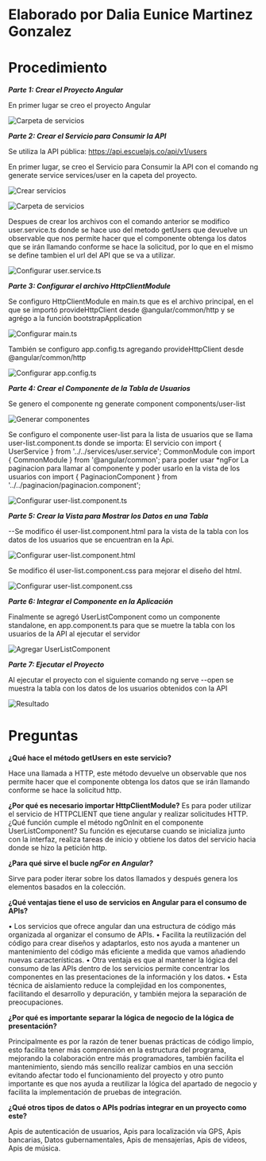 # Elaborado por Dalia Eunice Martinez Gonzalez

# Procedimiento
***Parte 1: Crear el Proyecto Angular***

En primer lugar se creo el proyecto Angular

![Carpeta de servicios](src/assets/ImgReadme/Crear.png)

***Parte 2: Crear el Servicio para Consumir la API***

Se utiliza la API pública: https://api.escuelajs.co/api/v1/users

En primer lugar, se creo el Servicio para Consumir la API con el comando ng generate service services/user en la capeta del proyecto.

![Crear servicios](src/assets/ImgReadme/comandoServicios.png)

![Carpeta de servicios](src/assets/ImgReadme/CarpetaService.png)

Despues de crear los archivos con el comando anterior se modifico user.service.ts  donde se hace uso del metodo getUsers que devuelve un observable que nos permite hacer que el componente obtenga los datos que se irán llamando conforme se hace la solicitud, por lo que en el mismo se define tambien el url del API que se va a utilizar. 

![Configurar user.service.ts](src/assets/ImgReadme/serviceConfigurar.png)

***Parte 3: Configurar el archivo HttpClientModule***

Se configuro HttpClientModule en main.ts que es el archivo principal, en el que se importó provideHttpClient desde @angular/common/http y se agrégo a la función bootstrapApplication 

![Configurar main.ts](src/assets/ImgReadme/ConfigurarMain.png)

También se configuro app.config.ts agregando provideHttpClient desde @angular/common/http

![Configurar app.config.ts ](src/assets/ImgReadme/ConfigurarApp.png)

***Parte 4: Crear el Componente de la Tabla de Usuarios***

Se genero el componente ng generate component components/user-list

![Generar componentes ](src/assets/ImgReadme/ConfigurarComponentes.png)

Se configuro el componente user-list para la lista de usuarios que se llama user-list.component.ts donde se importa:
El servicio con import { UserService } from '../../services/user.service';
CommonModule con import { CommonModule } from '@angular/common';  para poder usar *ngFor
La paginacion para llamar al componente y poder usarlo en la vista de los usuarios con import { PaginacionComponent } from '../../paginacion/paginacion.component';

![Configurar user-list.component.ts](src/assets/ImgReadme/ComponetesTabla.png)

***Parte 5: Crear la Vista para Mostrar los Datos en una Tabla***

--Se modifico él user-list.component.html para la vista de la tabla con los datos de los usuarios que se encuentran en la Api.

![Configurar user-list.component.html](src/assets/ImgReadme/HtmlTabla.png)

Se modifico él user-list.component.css para mejorar el diseño del html.

![Configurar user-list.component.css](src/assets/ImgReadme/cssTabla.png)

***Parte 6: Integrar el Componente en la Aplicación***

Finalmente se agregó UserListComponent como un componente standalone, en app.component.ts para que se muetre la tabla con los usuarios de la API al ejecutar el servidor

![Agregar UserListComponent ](src/assets/ImgReadme/agregarTablaInicio.png)

***Parte 7: Ejecutar el Proyecto***

Al ejecutar el proyecto con el siguiente comando ng serve --open se muestra la tabla con los datos de los usuarios obtenidos con la API

![Resultado](src/assets/ImgReadme/resultado.png)

# Preguntas
**¿Qué hace el método getUsers en este servicio?**

Hace una llamada a HTTP, este método devuelve un observable que nos permite hacer que el componente obtenga los datos que se irán llamando conforme se hace la solicitud http. 

**¿Por qué es necesario importar HttpClientModule?**
Es para poder utilizar el servicio de HTTPCLIENT que tiene angular y realizar solicitudes HTTP. 
¿Qué función cumple el método ngOnInit en el componente UserListComponent?
Su función es ejecutarse cuando se inicializa junto con la interfaz, realiza tareas de inicio y obtiene los datos del servicio hacia donde se hizo la petición http. 

**¿Para qué sirve el bucle *ngFor en Angular?***

Sirve para poder iterar sobre los datos llamados y después genera los elementos basados en la colección. 

**¿Qué ventajas tiene el uso de servicios en Angular para el consumo de APIs?**

•	Los servicios que ofrece angular dan una estructura de código más organizada al organizar el consumo de APIs.
•	Facilita la reutilización del código para crear diseños y adaptarlos, esto nos ayuda a mantener un mantenimiento del código más eficiente a medida que vamos añadiendo nuevas características. 
•	Otra ventaja es que al mantener la lógica del consumo de las APIs dentro de los servicios permite concentrar los componentes en las presentaciones de la información y los datos. 
•	Esta técnica de aislamiento reduce la complejidad en los componentes, facilitando el desarrollo y depuración, y también mejora la separación de preocupaciones.

**¿Por qué es importante separar la lógica de negocio de la lógica de presentación?**

Principalmente es por la razón de tener buenas prácticas de código limpio, esto facilita tener más comprensión en la estructura del programa, mejorando la colaboración entre más programadores, también facilita el mantenimiento, siendo más sencillo realizar cambios en una sección evitando afectar todo el funcionamiento del proyecto y otro punto importante es que nos ayuda a reutilizar la lógica del apartado de negocio y facilita la implementación de pruebas de integración. 

**¿Qué otros tipos de datos o APIs podrías integrar en un proyecto como este?**

Apis de autenticación de usuarios, Apis para localización vía GPS, Apis bancarias, Datos gubernamentales, Apis de mensajerías, Apis de videos, Apis de música. 
